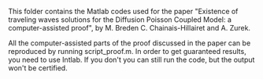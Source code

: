 This folder contains the Matlab codes used for the paper "Existence of traveling waves solutions for the Diffusion Poisson Coupled Model: a computer-assisted proof", by M. Breden C. Chainais-Hillairet and A. Zurek. 

All the computer-assisted parts of the proof discussed in the paper can be reproduced by running script_proof.m.
In order to get guaranteed results, you need to use Intlab. If you don't you can still run the code, but the output won't be certified.
